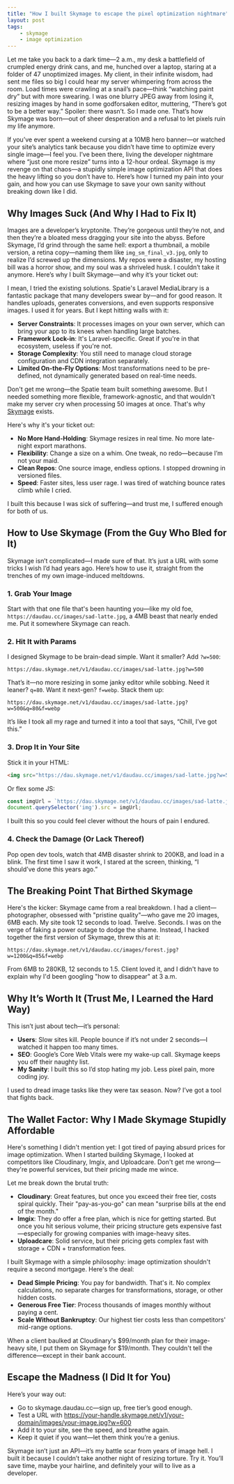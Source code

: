 ```yaml
---
title: "How I built Skymage to escape the pixel optimization nightmare"
layout: post
tags:
    - skymage
    - image optimization
---
```


Let me take you back to a dark time—2 a.m., my desk a battlefield of crumpled energy drink cans, and me, hunched over a laptop, staring at a folder of 47 unoptimized images. My client, in their infinite wisdom, had sent me files so big I could hear my server whimpering from across the room. Load times were crawling at a snail’s pace—think “watching paint dry” but with more swearing. I was one blurry JPEG away from losing it, resizing images by hand in some godforsaken editor, muttering, “There’s got to be a better way.” Spoiler: there wasn’t. So I made one. That’s how Skymage was born—out of sheer desperation and a refusal to let pixels ruin my life anymore.

If you’ve ever spent a weekend cursing at a 10MB hero banner—or watched your site’s analytics tank because you didn’t have time to optimize every single image—I feel you. I’ve been there, living the developer nightmare where “just one more resize” turns into a 12-hour ordeal. Skymage is my revenge on that chaos—a stupidly simple image optimization API that does the heavy lifting so you don’t have to. Here’s how I turned my pain into your gain, and how you can use Skymage to save your own sanity without breaking down like I did.

## Why Images Suck (And Why I Had to Fix It)

Images are a developer’s kryptonite. They’re gorgeous until they’re not, and then they’re a bloated mess dragging your site into the abyss. Before Skymage, I’d grind through the same hell: export a thumbnail, a mobile version, a retina copy—naming them like `img_sm_final_v3.jpg`, only to realize I’d screwed up the dimensions. My repos were a disaster, my hosting bill was a horror show, and my soul was a shriveled husk. I couldn’t take it anymore. Here’s why I built Skymage—and why it’s your ticket out:

I mean, I tried the existing solutions. Spatie's Laravel MediaLibrary is a fantastic package that many developers swear by—and for good reason. It handles uploads, generates conversions, and even supports responsive images. I used it for years. But I kept hitting walls with it:

- **Server Constraints**: It processes images on your own server, which can bring your app to its knees when handling large batches.
- **Framework Lock-in**: It's Laravel-specific. Great if you're in that ecosystem, useless if you're not.
- **Storage Complexity**: You still need to manage cloud storage configuration and CDN integration separately.
- **Limited On-the-Fly Options**: Most transformations need to be pre-defined, not dynamically generated based on real-time needs.

Don't get me wrong—the Spatie team built something awesome. But I needed something more flexible, framework-agnostic, and that wouldn't make my server cry when processing 50 images at once. That's why [Skymage](https://skymage.daudau.cc) exists.

Here's why it's your ticket out:

- **No More Hand-Holding**: Skymage resizes in real time. No more late-night export marathons.
- **Flexibility**: Change a size on a whim. One tweak, no redo—because I’m not your maid.
- **Clean Repos**: One source image, endless options. I stopped drowning in versioned files.
- **Speed**: Faster sites, less user rage. I was tired of watching bounce rates climb while I cried.

I built this because I was sick of suffering—and trust me, I suffered enough for both of us.

## How to Use Skymage (From the Guy Who Bled for It)

Skymage isn’t complicated—I made sure of that. It’s just a URL with some tricks I wish I’d had years ago. Here’s how to use it, straight from the trenches of my own image-induced meltdowns.

### 1. Grab Your Image
Start with that one file that's been haunting you—like my old foe, `https://daudau.cc/images/sad-latte.jpg`, a 4MB beast that nearly ended me. Put it somewhere Skymage can reach.


### 2. Hit It with Params
I designed Skymage to be brain-dead simple. Want it smaller? Add `?w=500`:

```
https://dau.skymage.net/v1/daudau.cc/images/sad-latte.jpg?w=500
```

That’s it—no more resizing in some janky editor while sobbing. Need it leaner? `q=80`. Want it next-gen? `f=webp`. Stack them up:

```
https://dau.skymage.net/v1/daudau.cc/images/sad-latte.jpg?w=500&q=80&f=webp
```

It’s like I took all my rage and turned it into a tool that says, “Chill, I’ve got this.”

### 3. Drop It in Your Site
Stick it in your HTML:

```html
<img src="https://dau.skymage.net/v1/daudau.cc/images/sad-latte.jpg?w=500&f=webp" alt="A latte I didn’t suffer for">
```

Or flex some JS:
```javascript
const imgUrl = `https://dau.skymage.net/v1/daudau.cc/images/sad-latte.jpg?w=${window.innerWidth > 768 ? 800 : 400}&f=webp`;
document.querySelector('img').src = imgUrl;
```

I built this so you could feel clever without the hours of pain I endured.

### 4. Check the Damage (Or Lack Thereof)

Pop open dev tools, watch that 4MB disaster shrink to 200KB, and load in a blink. The first time I saw it work, I stared at the screen, thinking, “I should’ve done this years ago.”

## The Breaking Point That Birthed Skymage

Here's the kicker: Skymage came from a real breakdown. I had a client—photographer, obsessed with "pristine quality"—who gave me 20 images, 6MB each. My site took 12 seconds to load. Twelve. Seconds. I was on the verge of faking a power outage to dodge the shame. Instead, I hacked together the first version of Skymage, threw this at it:

```
https://dau.skymage.net/v1/daudau.cc/images/forest.jpg?w=1200&q=85&f=webp
```

From 6MB to 280KB, 12 seconds to 1.5. Client loved it, and I didn't have to explain why I'd been googling "how to disappear" at 3 a.m.

## Why It’s Worth It (Trust Me, I Learned the Hard Way)

This isn’t just about tech—it’s personal:

- **Users**: Slow sites kill. People bounce if it’s not under 2 seconds—I watched it happen too many times.
- **SEO**: Google’s Core Web Vitals were my wake-up call. Skymage keeps you off their naughty list.
- **My Sanity**: I built this so I’d stop hating my job. Less pixel pain, more coding joy.

I used to dread image tasks like they were tax season. Now? I’ve got a tool that fights back.

## The Wallet Factor: Why I Made Skymage Stupidly Affordable

Here's something I didn't mention yet: I got tired of paying absurd prices for image optimization. When I started building Skymage, I looked at competitors like Cloudinary, Imgix, and Uploadcare. Don't get me wrong—they're powerful services, but their pricing made me wince.

Let me break down the brutal truth:

- **Cloudinary**: Great features, but once you exceed their free tier, costs spiral quickly. Their "pay-as-you-go" can mean "surprise bills at the end of the month."
- **Imgix**: They do offer a free plan, which is nice for getting started. But once you hit serious volume, their pricing structure gets expensive fast—especially for growing companies with image-heavy sites.
- **Uploadcare**: Solid service, but their pricing gets complex fast with storage + CDN + transformation fees.

I built Skymage with a simple philosophy: image optimization shouldn't require a second mortgage. Here's the deal:

- **Dead Simple Pricing**: You pay for bandwidth. That's it. No complex calculations, no separate charges for transformations, storage, or other hidden costs.
- **Generous Free Tier**: Process thousands of images monthly without paying a cent.
- **Scale Without Bankruptcy**: Our highest tier costs less than competitors' mid-range options.

When a client baulked at Cloudinary's $99/month plan for their image-heavy site, I put them on Skymage for $19/month. They couldn't tell the difference—except in their bank account.

## Escape the Madness (I Did It for You)

Here’s your way out:

- Go to skymage.daudau.cc—sign up, free tier’s good enough.
- Test a URL with https://your-handle.skymage.net/v1/your-domain/images/your-image.jpg?w=600
- Add it to your site, see the speed, and breathe again.
- Keep it quiet if you want—let them think you’re a genius.

Skymage isn’t just an API—it’s my battle scar from years of image hell. I built it because I couldn’t take another night of resizing torture. Try it. You’ll save time, maybe your hairline, and definitely your will to live as a developer.
